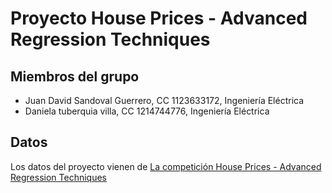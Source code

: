 # Proyecto House Prices - Advanced Regression Techniques

## Miembros del grupo

- Juan David Sandoval Guerrero, CC 1123633172, Ingeniería Eléctrica
- Daniela tuberquia villa, CC 1214744776, Ingeniería Eléctrica

## Datos

Los datos del proyecto vienen de [La competición House Prices - Advanced Regression Techniques](https://www.kaggle.com/competitions/house-prices-advanced-regression-techniques/overview/description)
